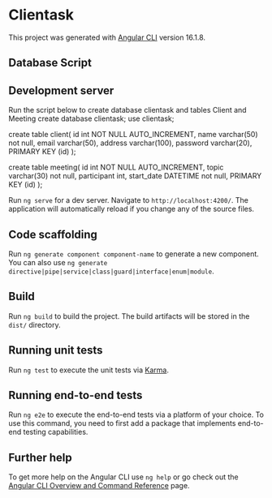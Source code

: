# Clientask

This project was generated with [Angular CLI](https://github.com/angular/angular-cli) version 16.1.8.

## Database Script


## Development server
Run the script below to create database clientask and tables Client and Meeting
create database clientask;
use clientask;

create table client(
	id int NOT NULL AUTO_INCREMENT,
	name varchar(50) not null, 
    email varchar(50), 
    address varchar(100), 
    password varchar(20),
    PRIMARY KEY (id)
);

create table meeting(
	id int NOT NULL AUTO_INCREMENT,
    topic varchar(30) not null, 
    participant int, 
    start_date DATETIME not null,
     PRIMARY KEY (id)
); 


Run `ng serve` for a dev server. Navigate to `http://localhost:4200/`. The application will automatically reload if you change any of the source files.

## Code scaffolding

Run `ng generate component component-name` to generate a new component. You can also use `ng generate directive|pipe|service|class|guard|interface|enum|module`.

## Build

Run `ng build` to build the project. The build artifacts will be stored in the `dist/` directory.

## Running unit tests

Run `ng test` to execute the unit tests via [Karma](https://karma-runner.github.io).

## Running end-to-end tests

Run `ng e2e` to execute the end-to-end tests via a platform of your choice. To use this command, you need to first add a package that implements end-to-end testing capabilities.

## Further help

To get more help on the Angular CLI use `ng help` or go check out the [Angular CLI Overview and Command Reference](https://angular.io/cli) page.
